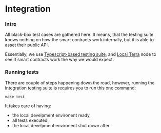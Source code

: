 # Integration

### Intro

All black-box test cases are gathered here. It means, that the testing suite knows nothing on how the smart contracts work internally, but it is able to asset their public API.

Essentially, we use [Typescript-based testing suite](./terra-swap), and [Local Terra](../local) node to see if smart contracts work the way we would expect.

### Running tests

There are couple of steps happening down the road, however, running the integration testing suite is requires you to run this one command:

```
make test
```

It takes care of having:

- the local develpment environent ready,
- all tests executed,
- the local develpment environent shut down after.

